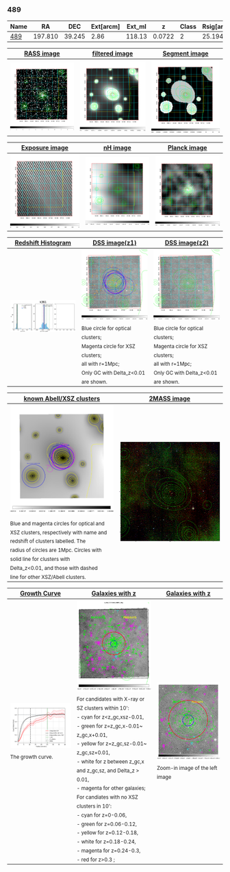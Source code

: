 <div STYLE="page-break-after: always;"></div>

### 489

|Name          |RA          |DEC      | Ext[arcm] | Ext_ml | z    | Class| Rsig[arcmin] | CRsig[c/s] | CR500[c/s] | R500[Mpc] |L500[erg/s]|F500[erg/s/cm^2]| M500[Msun]|Tx[keV]|beta|GC(XSZ,Delta_z<0.01)| GC(OPT,Delta_z<0.01)|GC|alias|
|--------------|------------|------------|---|---|-----------|--------|------|------|----|----|----|----|----|----|----|----|----|----|---|
|[489](script/489.md)     | 197.810       | 39.245       | 2.86    | 118.13   | 0.0722 | 2   | 25.194 |0.403 |0.368 |0.886 |9.148e+43 |7.190e-12 |2.116e+14 |3.478 |0.526 |Tar, |Wen, N, |Tar, |k361|

|[RASS image](../image/489/489_img.pdf)|[filtered image](../image/489/489_fil.pdf)|[Segment image](../image/489/489_seg.pdf)|
|-------------------|--------------------|-------------------|
| <img src="../image/489/489_img.png" width="300">  | <img src="../image/489/489_fil.png" width="300">   | <img src="../image/489/489_seg.png" width="300">  |

|[Exposure image](../image/489/489_mex.pdf)| [nH image](../image/489/489_nh.pdf)| [Planck image](../image/489/489_p.pdf)|
|-------------------|--------------------|-------------------|
|<img src="../image/489/489_mex.png" width="300">   | <img src="../image/489/489_nh.png" width="300">    | <img src="../image/489/489_p.png" width="300"> |

|[Redshift Histogram](../image/489/489_zg.pdf) | [DSS image(z1)](../image/489/489_dss_z1.pdf)      |  [DSS image(z2)](../image/489/489_dss_z2.pdf)    |
|-------------------|--------------------|-------------------|
|<img src="../image/489/489_zg.png" width="300"> |<img src="../image/489/489_dss_z1.png" width="300"> <sub><br>Blue circle for optical clusters; <br>Magenta circle for XSZ clusters; <br>all with r=1Mpc; <br>Only GC with Delta_z<0.01 are shown. </sub>| <img src="../image/489/489_dss_z2.png" width="300"><sub><br>Blue circle for optical clusters; <br>Magenta circle for XSZ clusters; <br>all with r=1Mpc; <br>Only GC with Delta_z<0.01 are shown. </sub> |

|[known Abell/XSZ clusters](../image/489/489_m.pdf) | [2MASS image](../image/489/489_2mass.pdf)      |
|-------------------|-------------------|
|<img src=../image/489/489_m.png width="300"> <sub><br>Blue and magenta circles for optical and <br>XSZ clusters, respectively with name and <br>redshift of clusters labelled. The <br>radius of circles are 1Mpc. Circles with <br>solid line for clusters with <br>Delta_z<0.01, and those with dashed <br>line for other XSZ/Abell clusters.        </sub>|<img src="../image/489/489_2mass.png" width="300">  |

|[Growth Curve](../image/489/489_gca_all.png) |[Galaxies with z](../image/489/489_opt_ned.pdf) |[Galaxies with z](../image/489/489_opt_ned_zoom.pdf) |
|-------------------|-------------------|-------------------|
| <img src="../image/489/489_gca_all.png" width="300"> <sub><br>The growth curve.</sub>| <img src=../image/489/489_opt_ned.png width="300"> <br><sub> For candidates with X-ray or SZ clusters within 10': <br> - cyan for z<z_gc,xsz-0.01, <br> - green for z=z_gc,x-0.01~ z_gc,x+0.01, <br> - yellow for z=z_gc,sz-0.01~ z_gc,sz+0.01, <br> - white for z between z_gc,x and z_gc,sz, and Delta_z > 0.01, <br> - magenta for other galaxies; <br>For candiates with no XSZ clusters in 10': <br> - cyan for z=0-0.06, <br> - green for z=0.06-0.12, <br> - yellow for z=0.12-0.18, <br> - white for z=0.18-0.24, <br> - magenta for z=0.24-0.3, <br> - red for z>0.3 ;  </sub>|<img src=../image/489/489_opt_ned_zoom.png width="300">  <br><sub> Zoom-in image of the left image</sub>|




